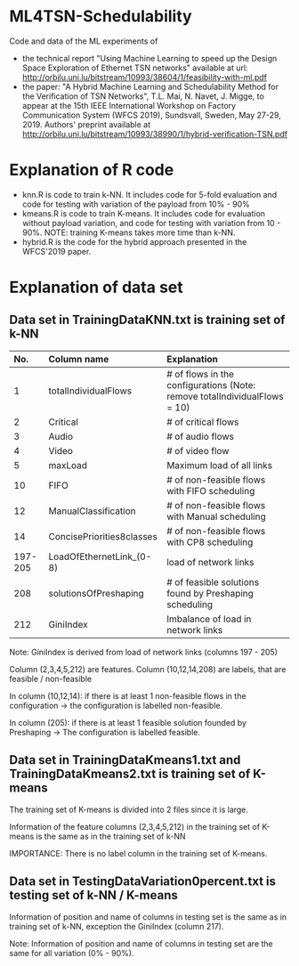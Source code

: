 # ML4TSN-Schedulability
Code and data of the ML experiments of
- the technical report "Using Machine Learning to speed up the Design Space Exploration of Ethernet TSN networks" available at url: http://orbilu.uni.lu/bitstream/10993/38604/1/feasibility-with-ml.pdf
- the paper: "A Hybrid Machine Learning and Schedulability Method for the Verification of TSN Networks", T.L. Mai, N. Navet, J. Migge, to appear at the 15th IEEE International Workshop on Factory Communication System (WFCS 2019), Sundsvall, Sweden, May 27-29, 2019. Authors' preprint available at http://orbilu.uni.lu/bitstream/10993/38990/1/hybrid-verification-TSN.pdf


# Explanation of R code #

- knn.R is code to train k-NN. It includes code for 5-fold evaluation and code for testing with variation of the payload from 10% - 90%
- kmeans.R is code to train K-means. It includes code for evaluation without payload variation, and code for testing with variation from 10 - 90%. NOTE: training K-means takes more time than k-NN.
- hybrid.R is the code for the hybrid approach presented in the WFCS'2019 paper.


# Explanation of data set #


## Data set in TrainingDataKNN.txt is training set of k-NN ##

| No. |			Column name		   |				Explanation |
|:----|:---------------------|:-------------------|
| 1		|	totalIndividualFlows |			# of flows in the configurations (Note: remove totalIndividualFlows = 10) |
| 2		|	Critical						 | # of critical flows |	
| 3		|	Audio							   | # of audio flows |
| 4		|	Video							   | # of video flow |
| 5		|	maxLoad							 | Maximum load of all links |
| 10	|	FIFO							   | # of non-feasible flows with FIFO scheduling |
| 12	|	ManualClassification | # of non-feasible flows with Manual scheduling |
| 14	|	ConcisePriorities8classes |	# of non-feasible flows with CP8 scheduling |
| 197-205 |	LoadOfEthernetLink_(0-8) | load of network links |
| 208	|	solutionsOfPreshaping	|	# of feasible solutions found by Preshaping scheduling |
| 212 | GiniIndex |	Imbalance of load in network links |

Note: GiniIndex is derived from load of network links (columns 197 - 205)

Column (2,3,4,5,212) are features. Column (10,12,14,208) are labels, that are feasible / non-feasible

In column (10,12,14): if there is at least 1 non-feasible flows in the configuration -> the configuration is labelled non-feasible.

In column (205): if there is at least 1 feasible solution founded by Preshaping -> The configuration is labelled feasible.



## Data set in TrainingDataKmeans1.txt and TrainingDataKmeans2.txt is training set of K-means ##

The training set of K-means is divided into 2 files since it is large.

Information of the feature columns (2,3,4,5,212) in the training set of K-means is the same as in the training set of k-NN

IMPORTANCE: There is no label column in the training set of K-means.



## Data set in TestingDataVariation0percent.txt is testing set of k-NN / K-means ##

Information of position and name of columns in testing set is the same as in training set of k-NN, exception the GiniIndex (column 217).

Note: Information of position and name of columns in testing set are the same for all variation (0% - 90%).
